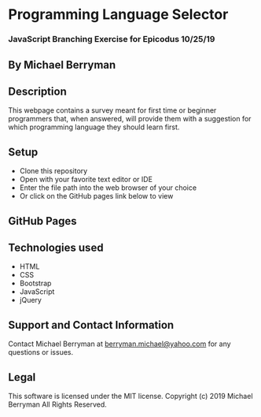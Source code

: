 # Programming Language Selector

### JavaScript Branching Exercise for Epicodus 10/25/19

## By Michael Berryman

## Description
This webpage contains a survey meant for first time or beginner programmers that, when answered, will provide them with a suggestion for which programming language they should learn first.

## Setup
* Clone this repository
* Open with your favorite text editor or IDE
* Enter the file path into the web browser of your choice
* Or click on the GitHub pages link below to view

## GitHub Pages

## Technologies used
* HTML
* CSS
* Bootstrap
* JavaScript
* jQuery

## Support and Contact Information
Contact Michael Berryman at berryman.michael@yahoo.com for any questions or issues.

## Legal
This software is licensed under the MIT license.
Copyright (c) 2019 Michael Berryman All Rights Reserved.
